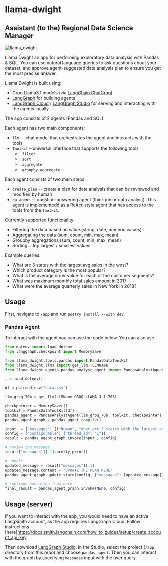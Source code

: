 # llama-dwight

## Assistant (to the) Regional Data Science Manager

![llama_dwight](https://github.com/user-attachments/assets/35022328-ee7c-43a2-8a7f-dfb906531ad3)

Llama Dwight an app for performing exploratory data analysis with Pandas & SQL. You can use natural language queries to ask questions about your dataset, and approve agent-suggested data analysis plan to ensure you get the most precise answer.

Llama Dwight is built using:
- Groq Llama3.1 models (via [LangChain ChatGroq](https://python.langchain.com/v0.2/docs/integrations/chat/groq/))
- [LangGraph](https://github.com/langchain-ai/langgraph) for building agents
- [LangGraph Cloud](https://langchain-ai.github.io/langgraph/cloud/) / [LangGraph Studio](https://github.com/langchain-ai/langgraph-studio) for serving and interacting with the agents locally

The app consists of 2 agents (Pandas and SQL)

Each agent has two main components:

- `llm` -- chat model that orchestrates the agent and interacts with the tools
- `Toolkit` – universal interface that supports the following tools
  - `.filter`
  - `.sort`
  - `.aggregate`
  - `.groupby_aggregate`

Each agent consists of two main steps:

- `create_plan` -- create a plan for data analysis that can be reviewed and modified by human
- `qa_agent` -- question-answering agent (think junior data analyst). This agent is implementedd as a ReAct-style agent that has access to the tools from the `Toolkit`.

Currently supported functionality:

- Filtering the data based on value (string, date, numeric values)
- Aggregating the data (sum, count, min, max, mean)
- Groupby aggregations (sum, count, min, max, mean)
- Sorting + top largest / smallest values

Example queries:

- What are 3 states with the largest avg sales in the west?
- Which product category is the most popular?
- What is the average order value for each of the customer segments?
- What was maximum monthly total sales amount in 2017
- What were the average quarterly sales in New York in 2018?

## Usage

First, navigate to `/app` and run `poetry install --with dev`

### Pandas Agent

To interact with the agent you can use the code below. You can also use 

```python
from dotenv import load_dotenv
from langgraph.checkpoint import MemorySaver

from llama_dwight.tools.pandas import PandasDataToolKit
from llama_dwight.llms import get_llm, LLMName
from llama_dwight.agents.pandas_analyst_agent import PandasAnalystAgent

_ = load_dotenv()

df = pd.read_csv("data.csv")

llm_groq_70b = get_llm(LLMName.GROQ_LLAMA_3_1_70B)

checkpointer = MemorySaver()
toolkit = PandasDataToolKit(df)
pandas_agent = PandasAnalystAgent(llm_groq_70b, toolkit, checkpointer)
pandas_agent_graph = pandas_agent.compile()

input_ = {"messages": [("human", "What are 3 states with the largest avg sales in the west?")]}
config = {"configurable": {"thread_id": "1"}}
result = pandas_agent_graph.invoke(input_, config)

# review the message
result["messages"][-1].pretty_print()

# update
updated_message = result["messages"][-1]
updated_message.content = "UPDATE THE PLAN HERE"
pandas_agent_graph.update_state(config, {"messages": [updated_message]})

# continue execution from here
final_result = pandas_agent_graph.invoke(None, config)
```

## Usage (server)

If you want to interact with the app, you would need to have an active LangSmith account, as the app requires LangGraph Cloud.
Follow instructions [here]https://docs.smith.langchain.com/how_to_guides/setup/create_account_api_key.

Then download [LangGraph Studio](https://github.com/langchain-ai/langgraph-studio). In the Studio, select the project (`/app` directory from this repo) and choose `pandas_agent`. Then you can interact with the graph by specifying `messages` input with the user query.
```